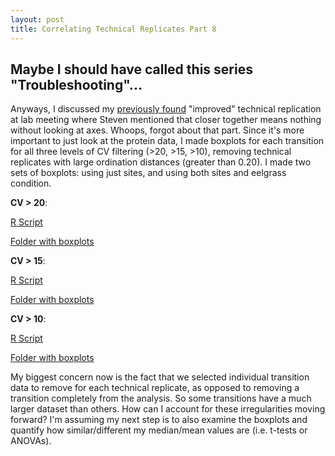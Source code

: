 ```yaml
---
layout: post
title: Correlating Technical Replicates Part 8
---
```


## Maybe I should have called this series "Troubleshooting"...

Anyways, I discussed my [previously found]() "improved" technical replication at lab meeting where Steven mentioned that closer together means nothing without looking at axes. Whoops, forgot about that part. Since it's more important to just look at the protein data, I made boxplots for each transition for all three levels of CV filtering (>20, >15, >10), removing technical replicates with large ordination distances (greater than 0.20). I made two sets of boxplots: using just sites, and using both sites and eelgrass condition.

**CV > 20**:

[R Script](https://github.com/RobertsLab/project-oyster-oa/blob/master/analyses/DNR_SRM_20170902/2017-10-10-Troubleshooting/2017-10-24-Coefficient-of-Variation/2017-10-26-CV-20-Boxplots/2017-10-26-Protein-Area-Boxplots-after-CV20-Filtering.R)

[Folder with boxplots](https://github.com/RobertsLab/project-oyster-oa/tree/master/analyses/DNR_SRM_20170902/2017-10-10-Troubleshooting/2017-10-24-Coefficient-of-Variation/2017-10-26-CV-20-Boxplots)

**CV > 15**:

[R Script](https://github.com/RobertsLab/project-oyster-oa/blob/master/analyses/DNR_SRM_20170902/2017-10-10-Troubleshooting/2017-10-24-Coefficient-of-Variation/2017-10-26-CV-15/2017-10-26-CV-15-Boxplots/2017-10-26-Protein-Area-Boxplots-after-CV15-Filtering.R)

[Folder with boxplots](https://github.com/RobertsLab/project-oyster-oa/tree/master/analyses/DNR_SRM_20170902/2017-10-10-Troubleshooting/2017-10-24-Coefficient-of-Variation/2017-10-26-CV-15/2017-10-26-CV-15-Boxplots)

**CV > 10**:

[R Script](https://github.com/RobertsLab/project-oyster-oa/blob/master/analyses/DNR_SRM_20170902/2017-10-10-Troubleshooting/2017-10-24-Coefficient-of-Variation/2017-10-26-CV-10/2017-10-26-CV-10-Boxplots/2017-10-26-Protein-Area-Boxplots-after-CV10-Filtering.R)

[Folder with boxplots](https://github.com/RobertsLab/project-oyster-oa/tree/master/analyses/DNR_SRM_20170902/2017-10-10-Troubleshooting/2017-10-24-Coefficient-of-Variation/2017-10-26-CV-10/2017-10-26-CV-10-Boxplots)

My biggest concern now is the fact that we selected individual transition data to remove for each technical replicate, as opposed to removing a transition completely from the analysis. So some transitions have a much larger dataset than others. How can I account for these irregularities moving forward? I'm assuming my next step is to also examine the boxplots and quantify how similar/different my median/mean values are (i.e. t-tests or ANOVAs).
